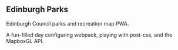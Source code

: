 ## Edinburgh Parks

Edinburgh Council parks and recreation map PWA.

A fun-filled day configuring webpack, playing with post-css, and the MapboxGL API.
